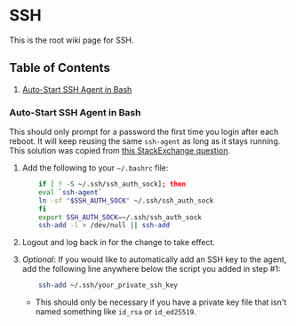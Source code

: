 # SSH

This is the root wiki page for SSH.

## Table of Contents

 1. [Auto-Start SSH Agent in Bash](#auto-start-ssh-agent-in-bash)

### Auto-Start SSH Agent in Bash

This should only prompt for a password the first time you login after each reboot. It will keep reusing the same `ssh-agent` as long as it stays running. This solution was copied from [this StackExchange question](https://unix.stackexchange.com/questions/90853/how-can-i-run-ssh-add-automatically-without-a-password-prompt).

 1. Add the following to your `~/.bashrc` file:

    ```bash
        if [ ! -S ~/.ssh/ssh_auth_sock]; then
        eval `ssh-agent`
        ln -sf "$SSH_AUTH_SOCK" ~/.ssh/ssh_auth_sock
        fi
        export SSH_AUTH_SOCK=~/.ssh/ssh_auth_sock
        ssh-add -l > /dev/null || ssh-add
    ```

 2. Logout and log back in for the change to take effect.

 3. *Optional*: If you would like to automatically add an SSH key to the agent, add the following line anywhere below the script you added in step #1:

    ```bash
        ssh-add ~/.ssh/your_private_ssh_key
    ```

    * This should only be necessary if you have a private key file that isn't named something like `id_rsa` or `id_ed25519`.
